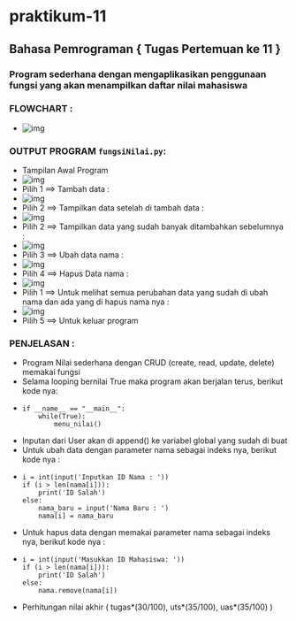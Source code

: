 # praktikum-11
## Bahasa Pemrograman { Tugas Pertemuan ke 11 }
###  Program sederhana dengan mengaplikasikan penggunaan fungsi yang akan menampilkan daftar nilai mahasiswa

### FLOWCHART :
  - ![img](https://github.com/raissaputra/praktikum-11/blob/main/assets/flowchart.png)
  
### OUTPUT PROGRAM `fungsiNilai.py`:
  - Tampilan Awal Program
  - ![img](https://github.com/raissaputra/praktikum-11/blob/main/assets/awalMenu.png)
  - Pilih 1 ==> Tambah data :
  - ![img](https://github.com/raissaputra/praktikum-11/blob/main/assets/tambahData.png)
  - Pilih 2 ==> Tampilkan data setelah di tambah data :
  - ![img](https://github.com/raissaputra/praktikum-11/blob/main/assets/tampilkanData.png)
  - Pilih 2 ==> Tampilkan data yang sudah banyak ditambahkan sebelumnya :
  - ![img](https://github.com/raissaputra/praktikum-11/blob/main/assets/tampilBykDt.png)
  - Pilih 3 ==> Ubah data nama :
  - ![img](https://github.com/raissaputra/praktikum-11/blob/main/assets/ubahNama.png)
  - Pilih 4 ==> Hapus Data nama :
  - ![img](https://github.com/raissaputra/praktikum-11/blob/main/assets/hapusNama.png)
  - Pilih 1 ==> Untuk melihat semua perubahan data yang sudah di ubah nama dan ada yang di hapus nama nya :
  - ![img](https://github.com/raissaputra/praktikum-11/blob/main/assets/tampilAfterUbahHapus.png)
  - Pilih 5 ==> Untuk keluar program

### PENJELASAN :
  - Program Nilai sederhana dengan CRUD (create, read, update, delete) memakai fungsi
  - Selama looping bernilai True maka program akan berjalan terus, berikut kode nya:
  - ```
    if __name__ == "__main__":
        while(True):
            menu_nilai()
    ```
  - Inputan dari User akan di append() ke variabel global yang sudah di buat
  - Untuk ubah data dengan parameter nama sebagai indeks nya, berikut kode nya :
  - ```
    i = int(input('Inputkan ID Nama : '))
    if (i > len(nama[i])):
        print('ID Salah')
    else:
        nama_baru = input('Nama Baru : ')
        nama[i] = nama_baru
    ```
  - Untuk hapus data dengan memakai parameter nama sebagai indeks nya, berikut kode nya :
  - ```
    i = int(input('Masukkan ID Mahasiswa: '))
    if (i > len(nama[i])):
        print('ID Salah')
    else:
        nama.remove(nama[i])
    ```
  - Perhitungan nilai akhir ( tugas*(30/100), uts*(35/100), uas*(35/100) )
